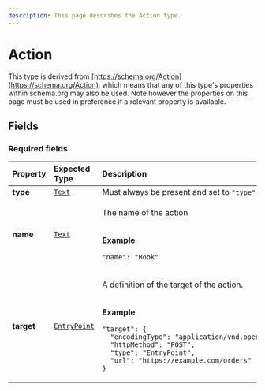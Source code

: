 ```yaml
---
description: This page describes the Action type.
---
```


# Action

This type is derived from [https://schema.org/Action](https://schema.org/Action), which means that any of this type's properties within schema.org may also be used. Note however the properties on this page must be used in preference if a relevant property is available.

## **Fields**

### **Required fields**
    
<table>
  <thead>
    <tr>
      <th style="text-align:left">Property</th>
      <th style="text-align:left">Expected Type</th>
      <th style="text-align:left">Description</th>
    </tr>
  </thead>
  <tbody>
    <tr>
      <td style="text-align:left"><b>type</b></td>
      <td style="text-align:left">
        <a href="https://schema.org/Text"><code>Text</code></a>
      </td>
      <td style="text-align:left">
        Must always be present and set to <code>"type": "Action"</code>
      </td>
    </tr>
    <tr>
      <td style="text-align:left"><b>name</b></td>
      <td style="text-align:left">
        <a href="https://schema.org/Text"><code>Text</code></a>
      </td>
      <td style="text-align:left">
        <p>The name of the action</p><p></br><b>Example</b></p><p><code>"name": "Book"</code></p>
      </td>
    </tr>
    <tr>
      <td style="text-align:left"><b>target</b></td>
      <td style="text-align:left">
        <a href="https://docs.openactive.io/data-model/types/entrypoint"><code>EntryPoint</code></a>
      </td>
      <td style="text-align:left">
        <p>A definition of the target of the action.</p><p></br><b>Example</b></p><p><code>"target": {<br/>&nbsp;&nbsp;&quot;encodingType&quot;:&nbsp;&quot;application/vnd.openactive.v1.0+json&quot;,<br/>&nbsp;&nbsp;&quot;httpMethod&quot;:&nbsp;&quot;POST&quot;,<br/>&nbsp;&nbsp;&quot;type&quot;:&nbsp;&quot;EntryPoint&quot;,<br/>&nbsp;&nbsp;&quot;url&quot;:&nbsp;&quot;https://example.com/orders&quot;<br/>}</code></p>
      </td>
    </tr>
  </tbody>
</table>


